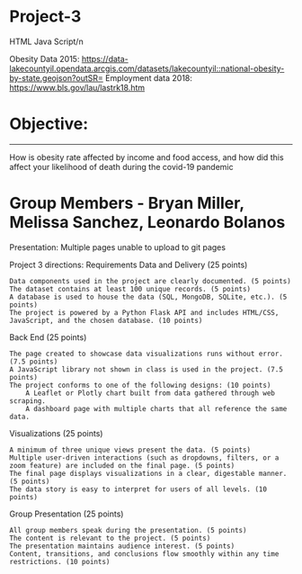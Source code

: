 # Project-3
HTML Java Script/n

Obesity Data 2015: https://data-lakecountyil.opendata.arcgis.com/datasets/lakecountyil::national-obesity-by-state.geojson?outSR=
Employment data 2018: https://www.bls.gov/lau/lastrk18.htm

# Objective:
--------------------------------------------------------------------------------------------------------------------------------------------------------------------------------------
 How is obesity rate affected by income and food access, and how did this affect your likelihood of death during the covid-19 pandemic


# Group Members - Bryan Miller, Melissa Sanchez, Leonardo Bolanos

Presentation: Multiple pages unable to upload to git pages



Project 3 directions:
Requirements
Data and Delivery (25 points)

    Data components used in the project are clearly documented. (5 points)
    The dataset contains at least 100 unique records. (5 points)
    A database is used to house the data (SQL, MongoDB, SQLite, etc.). (5 points)
    The project is powered by a Python Flask API and includes HTML/CSS, JavaScript, and the chosen database. (10 points)

Back End (25 points)

    The page created to showcase data visualizations runs without error. (7.5 points)
    A JavaScript library not shown in class is used in the project. (7.5 points)
    The project conforms to one of the following designs: (10 points)
        A Leaflet or Plotly chart built from data gathered through web scraping.
        A dashboard page with multiple charts that all reference the same data.

Visualizations (25 points)

    A minimum of three unique views present the data. (5 points)
    Multiple user-driven interactions (such as dropdowns, filters, or a zoom feature) are included on the final page. (5 points)
    The final page displays visualizations in a clear, digestable manner. (5 points)
    The data story is easy to interpret for users of all levels. (10 points)

Group Presentation (25 points)

    All group members speak during the presentation. (5 points)
    The content is relevant to the project. (5 points)
    The presentation maintains audience interest. (5 points)
    Content, transitions, and conclusions flow smoothly within any time restrictions. (10 points)
